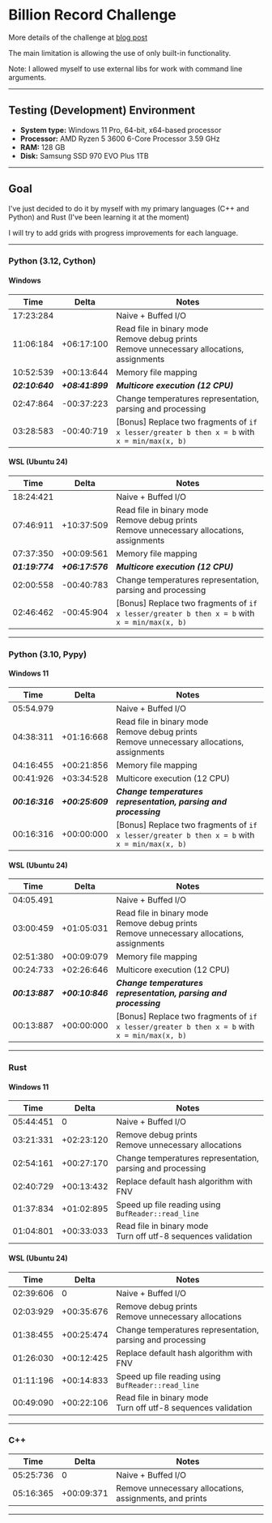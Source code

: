 # Billion Record Challenge

More details of the challenge at [blog post](https://www.morling.dev/blog/one-billion-row-challenge/)

The main limitation is allowing the use of only built-in functionality.

Note: I allowed myself to use external libs for work with command line arguments.

---


## Testing (Development) Environment
- **System type:** Windows 11 Pro, 64-bit, x64-based processor
- **Processor:** AMD Ryzen 5 3600 6-Core Processor 3.59 GHz
- **RAM:** 128 GB
- **Disk:** Samsung SSD 970 EVO Plus 1TB

---


## Goal
I've just decided to do it by myself with my primary languages (C++ and Python) and Rust (I've been learning it at the moment)

I will try to add grids with progress improvements for each language.

---


### Python (3.12, Cython)
#### Windows
| Time            | Delta            | Notes                                                                                            |
|-----------------|------------------|--------------------------------------------------------------------------------------------------|
| 17:23:284       |                  | Naive + Buffed I/O                                                                               |
| 11:06:184       | +06:17:100       | Read file in binary mode<br/>Remove debug prints<br/>Remove unnecessary allocations, assignments |
| 10:52:539       | +00:13:644       | Memory file mapping                                                                              |
| **_02:10:640_** | **_+08:41:899_** | **_Multicore execution (12 CPU)_**                                                               |
| 02:47:864       | -00:37:223       | Change temperatures representation, parsing and processing                                       |
| 03:28:583       | -00:40:719       | [Bonus] Replace two fragments of `if x lesser/greater b then x = b` with `x = min/max(x, b)`     |


#### WSL (Ubuntu 24)
| Time            | Delta            | Notes                                                                                            |
|-----------------|------------------|--------------------------------------------------------------------------------------------------|
| 18:24:421       |                  | Naive + Buffed I/O                                                                               |
| 07:46:911       | +10:37:509       | Read file in binary mode<br/>Remove debug prints<br/>Remove unnecessary allocations, assignments |
| 07:37:350       | +00:09:561       | Memory file mapping                                                                              |
| **_01:19:774_** | **_+06:17:576_** | **_Multicore execution (12 CPU)_**                                                               |
| 02:00:558       | -00:40:783       | Change temperatures representation, parsing and processing                                       |
| 02:46:462       | -00:45:904       | [Bonus] Replace two fragments of `if x lesser/greater b then x = b` with `x = min/max(x, b)`     |

---


### Python (3.10, Pypy)
#### Windows 11
| Time            | Delta            | Notes                                                                                            |
|-----------------|------------------|--------------------------------------------------------------------------------------------------|
| 05:54.979       |                  | Naive + Buffed I/O                                                                               |
| 04:38:311       | +01:16:668       | Read file in binary mode<br/>Remove debug prints<br/>Remove unnecessary allocations, assignments |
| 04:16:455       | +00:21:856       | Memory file mapping                                                                              |
| 00:41:926       | +03:34:528       | Multicore execution (12 CPU)                                                                     |
| **_00:16:316_** | **_+00:25:609_** | **_Change temperatures representation, parsing and processing_**                                 |
| 00:16:316       | +00:00:000       | [Bonus] Replace two fragments of `if x lesser/greater b then x = b` with `x = min/max(x, b)`     |


#### WSL (Ubuntu 24)
| Time            | Delta            | Notes                                                                                            |
|-----------------|------------------|--------------------------------------------------------------------------------------------------|
| 04:05.491       |                  | Naive + Buffed I/O                                                                               |
| 03:00:459       | +01:05:031       | Read file in binary mode<br/>Remove debug prints<br/>Remove unnecessary allocations, assignments |
| 02:51:380       | +00:09:079       | Memory file mapping                                                                              |
| 00:24:733       | +02:26:646       | Multicore execution (12 CPU)                                                                     |
| **_00:13:887_** | **_+00:10:846_** | **_Change temperatures representation, parsing and processing_**                                 |
| 00:13:887       | +00:00:000       | [Bonus] Replace two fragments of `if x lesser/greater b then x = b` with `x = min/max(x, b)`     |

---


### Rust
#### Windows 11
| Time      | Delta      | Notes                                                            |
|-----------|------------|------------------------------------------------------------------|
| 05:44:451 | 0          | Naive + Buffed I/O                                               |
| 03:21:331 | +02:23:120 | Remove debug prints<br/>Remove unnecessary allocations           |
| 02:54:161 | +00:27:170 | Change temperatures representation, parsing and processing       |
| 02:40:729 | +00:13:432 | Replace default hash algorithm with FNV                          |
| 01:37:834 | +01:02:895 | Speed up file reading using `BufReader::read_line`               |
| 01:04:801 | +00:33:033 | Read file in binary mode<br/>Turn off utf-8 sequences validation |


#### WSL (Ubuntu 24)
| Time      | Delta      | Notes                                                            |
|-----------|------------|------------------------------------------------------------------|
| 02:39:606 | 0          | Naive + Buffed I/O                                               |
| 02:03:929 | +00:35:676 | Remove debug prints<br/>Remove unnecessary allocations           |
| 01:38:455 | +00:25:474 | Change temperatures representation, parsing and processing       |
| 01:26:030 | +00:12:425 | Replace default hash algorithm with FNV                          |
| 01:11:196 | +00:14:833 | Speed up file reading using `BufReader::read_line`               |
| 00:49:090 | +00:22:106 | Read file in binary mode<br/>Turn off utf-8 sequences validation |


---


### C++
| Time      | Delta      | Notes                                                   |
|-----------|------------|---------------------------------------------------------|
| 05:25:736 | 0          | Naive + Buffed I/O                                      |
| 05:16:365 | +00:09:371 | Remove unnecessary allocations, assignments, and prints |

---
